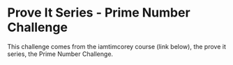 # Prove It Series - Prime Number Challenge

This challenge comes from the iamtimcorey course (link below), the prove it series, the Prime Number Challenge.